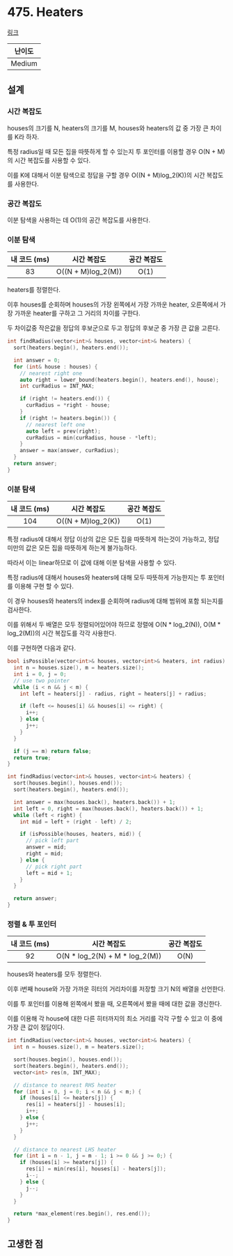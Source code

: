 # 475. Heaters

[링크](https://leetcode.com/problems/heaters/)

| 난이도 |
| :----: |
| Medium |

## 설계

### 시간 복잡도

houses의 크기를 N, heaters의 크기를 M, houses와 heaters의 값 중 가장 큰 차이를 K라 하자.

특정 radius일 때 모든 집을 따뜻하게 할 수 있는지 투 포인터를 이용할 경우 O(N + M)의 시간 복잡도를 사용할 수 있다.

이를 K에 대해서 이분 탐색으로 정답을 구할 경우 O((N + M)log_2(K))의 시간 복잡도를 사용한다.

### 공간 복잡도

이분 탐색을 사용하는 데 O(1)의 공간 복잡도를 사용한다.

### 이분 탐색

| 내 코드 (ms) |    시간 복잡도     | 공간 복잡도 |
| :----------: | :----------------: | :---------: |
|      83      | O((N + M)log_2(M)) |    O(1)     |

heaters를 정렬한다.

이후 houses를 순회하며 houses의 가장 왼쪽에서 가장 가까운 heater, 오른쪽에서 가장 가까운 heater를 구하고 그 거리의 차이를 구한다.

두 차이값중 작은값을 정답의 후보군으로 두고 정답의 후보군 중 가장 큰 값을 고른다.

```cpp
int findRadius(vector<int>& houses, vector<int>& heaters) {
  sort(heaters.begin(), heaters.end());

  int answer = 0;
  for (int& house : houses) {
    // nearest right one
    auto right = lower_bound(heaters.begin(), heaters.end(), house);
    int curRadius = INT_MAX;

    if (right != heaters.end()) {
      curRadius = *right - house;
    }
    if (right != heaters.begin()) {
      // nearest left one
      auto left = prev(right);
      curRadius = min(curRadius, house - *left);
    }
    answer = max(answer, curRadius);
  }
  return answer;
}
```

### 이분 탐색

| 내 코드 (ms) |    시간 복잡도     | 공간 복잡도 |
| :----------: | :----------------: | :---------: |
|     104      | O((N + M)log_2(K)) |    O(1)     |

특정 radius에 대해서 정답 이상의 값은 모든 집을 따뜻하게 하는것이 가능하고, 정답 미만의 값은 모든 집을 따뜻하게 하는게 불가능하다.

따라서 이는 linear하므로 이 값에 대해 이분 탐색을 사용할 수 있다.

특정 radius에 대해서 houses와 heaters에 대해 모두 따뜻하게 가능한지는 투 포인터를 이용해 구현 할 수 있다.

이 경우 houses와 heaters의 index를 순회하며 radius에 대해 범위에 포함 되는지를 검사한다.

이를 위해서 두 배열은 모두 정렬되어있어야 하므로 정렬에 O(N \* log_2(N)), O(M \* log_2(M))의 시간 복잡도를 각각 사용한다.

이를 구현하면 다음과 같다.

```cpp
bool isPossible(vector<int>& houses, vector<int>& heaters, int radius) {
  int n = houses.size(), m = heaters.size();
  int i = 0, j = 0;
  // use two pointer
  while (i < n && j < m) {
    int left = heaters[j] - radius, right = heaters[j] + radius;

    if (left <= houses[i] && houses[i] <= right) {
      i++;
    } else {
      j++;
    }
  }

  if (j == m) return false;
  return true;
}

int findRadius(vector<int>& houses, vector<int>& heaters) {
  sort(houses.begin(), houses.end());
  sort(heaters.begin(), heaters.end());

  int answer = max(houses.back(), heaters.back()) + 1;
  int left = 0, right = max(houses.back(), heaters.back()) + 1;
  while (left < right) {
    int mid = left + (right - left) / 2;

    if (isPossible(houses, heaters, mid)) {
      // pick left part
      answer = mid;
      right = mid;
    } else {
      // pick right part
      left = mid + 1;
    }
  }

  return answer;
}
```

### 정렬 & 투 포인터

| 내 코드 (ms) |           시간 복잡도            | 공간 복잡도 |
| :----------: | :------------------------------: | :---------: |
|      92      | O(N \* log_2(N) + M \* log_2(M)) |    O(N)     |

houses와 heaters를 모두 정렬한다.

이후 i번째 house와 가장 가까운 히터의 거리차이를 저장할 크기 N의 배열을 선언한다.

이를 투 포인터를 이용해 왼쪽에서 봤을 때, 오른쪽에서 봤을 때에 대한 값을 갱신한다.

이를 이용해 각 house에 대한 다른 히터까지의 최소 거리를 각각 구할 수 있고 이 중에 가장 큰 값이 정답이다.

```cpp
int findRadius(vector<int>& houses, vector<int>& heaters) {
  int n = houses.size(), m = heaters.size();

  sort(houses.begin(), houses.end());
  sort(heaters.begin(), heaters.end());
  vector<int> res(n, INT_MAX);

  // distance to nearest RHS heater
  for (int i = 0, j = 0; i < n && j < m;) {
    if (houses[i] <= heaters[j]) {
      res[i] = heaters[j] - houses[i];
      i++;
    } else {
      j++;
    }
  }

  // distance to nearest LHS heater
  for (int i = n - 1, j = m - 1; i >= 0 && j >= 0;) {
    if (houses[i] >= heaters[j]) {
      res[i] = min(res[i], houses[i] - heaters[j]);
      i--;
    } else {
      j--;
    }
  }

  return *max_element(res.begin(), res.end());
}
```

## 고생한 점
